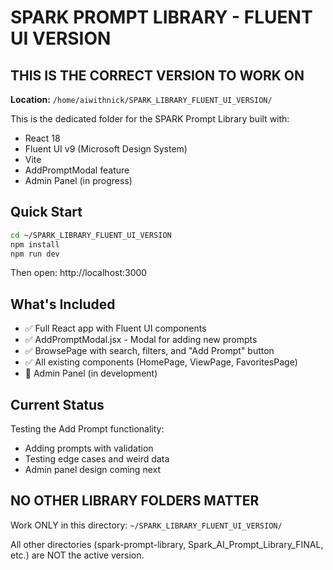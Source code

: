 # SPARK PROMPT LIBRARY - FLUENT UI VERSION

## THIS IS THE CORRECT VERSION TO WORK ON

**Location:** `/home/aiwithnick/SPARK_LIBRARY_FLUENT_UI_VERSION/`

This is the dedicated folder for the SPARK Prompt Library built with:
- React 18
- Fluent UI v9 (Microsoft Design System)
- Vite
- AddPromptModal feature
- Admin Panel (in progress)

## Quick Start

```bash
cd ~/SPARK_LIBRARY_FLUENT_UI_VERSION
npm install
npm run dev
```

Then open: http://localhost:3000

## What's Included

- ✅ Full React app with Fluent UI components
- ✅ AddPromptModal.jsx - Modal for adding new prompts
- ✅ BrowsePage with search, filters, and "Add Prompt" button
- ✅ All existing components (HomePage, ViewPage, FavoritesPage)
- 🚧 Admin Panel (in development)

## Current Status

Testing the Add Prompt functionality:
- Adding prompts with validation
- Testing edge cases and weird data
- Admin panel design coming next

## NO OTHER LIBRARY FOLDERS MATTER

Work ONLY in this directory: `~/SPARK_LIBRARY_FLUENT_UI_VERSION/`

All other directories (spark-prompt-library, Spark_AI_Prompt_Library_FINAL, etc.) are NOT the active version.
